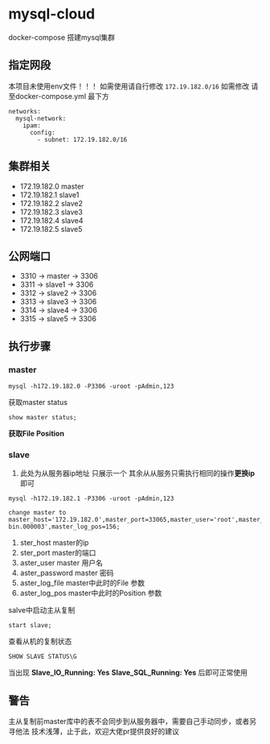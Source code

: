 # mysql-cloud
docker-compose 搭建mysql集群 

## 指定网段
本项目未使用env文件！！！ 如需使用请自行修改
`172.19.182.0/16` 如需修改 请至docker-compose.yml 最下方 

```
networks:
  mysql-network:
    ipam:
      config:
        - subnet: 172.19.182.0/16
```

## 集群相关
- 172.19.182.0 master
- 172.19.182.1 slave1
- 172.19.182.2 slave2
- 172.19.182.3 slave3
- 172.19.182.4 slave4
- 172.19.182.5 slave5

## 公网端口
- 3310 -> master -> 3306
- 3311 -> slave1 -> 3306
- 3312 -> slave2 -> 3306
- 3313 -> slave3 -> 3306
- 3314 -> slave4 -> 3306
- 3315 -> slave5 -> 3306

## 执行步骤

### master
```shell
mysql -h172.19.182.0 -P3306 -uroot -pAdmin,123
```

获取master status
```mysql
show master status;
```

**获取File Position**

### slave 
1. 此处为从服务器ip地址 只展示一个 其余从从服务只需执行相同的操作**更换ip**即可
```shell
mysql -h172.19.182.1 -P3306 -uroot -pAdmin,123 
```

```mysql
change master to master_host='172.19.182.0',master_port=33065,master_user='root',master_password='Admin,123',master_log_file='mysql-bin.000003',master_log_pos=156;
```
1.  ster_host master的ip 
2.  ster_port master的端口
3.  aster_user master 用户名
4.  aster_password master 密码
5.  aster_log_file master中此时的File 参数
6.  aster_log_pos master中此时的Position 参数

 salve中启动主从复制
 ```mysql
 start slave;
 ```
 
查看从机的复制状态
```mysql
SHOW SLAVE STATUS\G
```

当出现
            **Slave_IO_Running: Yes**
            **Slave_SQL_Running: Yes**
后即可正常使用

## 警告
主从复制前master库中的表不会同步到从服务器中，需要自己手动同步，或者另寻他法
技术浅薄，止于此，欢迎大佬pr提供良好的建议
